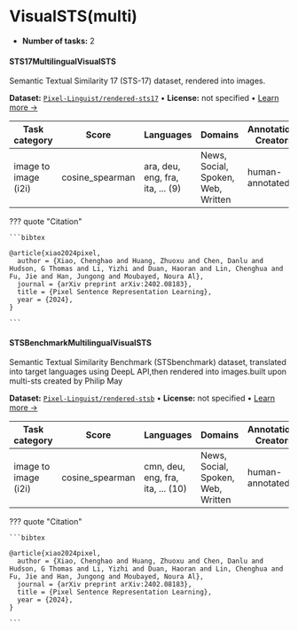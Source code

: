 
# VisualSTS(multi)

<!-- This document is auto-generated. Changes will be overwritten. Please change the generating script. -->

- **Number of tasks:** 2

#### STS17MultilingualVisualSTS

Semantic Textual Similarity 17 (STS-17) dataset, rendered into images.

**Dataset:** [`Pixel-Linguist/rendered-sts17`](https://huggingface.co/datasets/Pixel-Linguist/rendered-sts17) • **License:** not specified • [Learn more →](https://arxiv.org/abs/2402.08183/)

| Task category | Score | Languages | Domains | Annotations Creators | Sample Creation |
|-------|-------|-------|-------|-------|-------|
| image to image (i2i) | cosine_spearman | ara, deu, eng, fra, ita, ... (9) | News, Social, Spoken, Web, Written | human-annotated | rendered |



??? quote "Citation"


    ```bibtex

    @article{xiao2024pixel,
      author = {Xiao, Chenghao and Huang, Zhuoxu and Chen, Danlu and Hudson, G Thomas and Li, Yizhi and Duan, Haoran and Lin, Chenghua and Fu, Jie and Han, Jungong and Moubayed, Noura Al},
      journal = {arXiv preprint arXiv:2402.08183},
      title = {Pixel Sentence Representation Learning},
      year = {2024},
    }

    ```




#### STSBenchmarkMultilingualVisualSTS

Semantic Textual Similarity Benchmark (STSbenchmark) dataset, translated into target languages using DeepL API,then rendered into images.built upon multi-sts created by Philip May

**Dataset:** [`Pixel-Linguist/rendered-stsb`](https://huggingface.co/datasets/Pixel-Linguist/rendered-stsb) • **License:** not specified • [Learn more →](https://arxiv.org/abs/2402.08183/)

| Task category | Score | Languages | Domains | Annotations Creators | Sample Creation |
|-------|-------|-------|-------|-------|-------|
| image to image (i2i) | cosine_spearman | cmn, deu, eng, fra, ita, ... (10) | News, Social, Spoken, Web, Written | human-annotated | rendered |



??? quote "Citation"


    ```bibtex

    @article{xiao2024pixel,
      author = {Xiao, Chenghao and Huang, Zhuoxu and Chen, Danlu and Hudson, G Thomas and Li, Yizhi and Duan, Haoran and Lin, Chenghua and Fu, Jie and Han, Jungong and Moubayed, Noura Al},
      journal = {arXiv preprint arXiv:2402.08183},
      title = {Pixel Sentence Representation Learning},
      year = {2024},
    }

    ```

